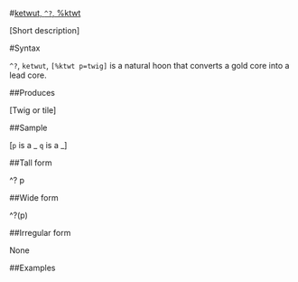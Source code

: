 #[ketwut, `^?`, %ktwt](#ktwt)

[Short description]

#Syntax

`^?`, `ketwut`, `[%ktwt p=twig]` is a natural hoon that
converts a gold core into a lead core.

##Produces

[Twig or tile]

##Sample

[`p` is a _
`q` is a _]

##Tall form

^?  p

##Wide form

^?(p)

##Irregular form

None

##Examples



